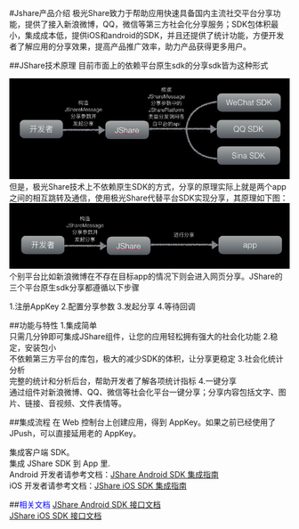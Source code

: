 #Jshare产品介绍
极光Share致力于帮助应用快速具备国内主流社交平台分享功能，提供了接入新浪微博，QQ，微信等第三方社会化分享服务；SDK包体积最小，集成成本低，提供iOS和android的SDK，并且还提供了统计功能，方便开发者了解应用的分享效果，提高产品推广效率，助力产品获得更多用户。


##JShare技术原理
目前市面上的依赖平台原生sdk的分享sdk皆为这种形式
<div>
<img src="../image/yilaiban.png">
</div>
但是，极光Share技术上不依赖原生SDK的方式，分享的原理实际上就是两个app之间的相互跳转及通信，使用极光Share代替平台SDK实现分享，其原理如下图：
<div>
<img src="../image/feiyilaiban.png">
</div>
个别平台比如新浪微博在不存在目标app的情况下则会进入网页分享。JShare的三个平台原生sdk分享都遵循以下步骤

1.注册AppKey
2.配置分享参数
3.发起分享
4.等待回调

##功能与特性
1.集成简单<br>
    只需几分钟即可集成JShare组件，让您的应用轻松拥有强大的社会化功能
2.稳定，安装包小<br>
    不依赖第三方平台的库包，极大的减少SDK的体积，让分享更稳定
3.社会化统计分析<br>
    完整的统计和分析后台，帮助开发者了解各项统计指标
4.一键分享<br>
    通过组件对新浪微博、QQ、微信等社会化平台一键分享；分享内容包括文字、图片、链接、音视频、文件表情等。
	
##集成流程
在 Web 控制台上创建应用，得到 AppKey。如果之前已经使用了 JPush，可以直接延用老的 AppKey。

集成客户端 SDK。<br>
集成 JShare SDK 到 App 里.<br>
Android 开发者请参考文档：<a href="../client/android_sdk.md">JShare Android SDK 集成指南</a><br>
iOS 开发者请参考文档：<a href="../client/ios_sdk.md">JShare iOS SDK 集成指南</a><br>

##<font color=blue >相关文档</font>
<a href="../client/android_api.md">JShare Android SDK 接口文档</a><br>
<a href="../client/ios_api.md">JShare iOS SDK 接口文档</a>












	
